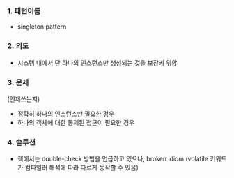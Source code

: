 ### 1. 패턴이름
- singleton pattern

### 2. 의도
- 시스템 내에서 단 하나의 인스턴스만 생성되는 것을 보장키 위함

### 3. 문제
(언제쓰는지)
- 정확히 하나의 인스턴스만 필요한 경우
- 하나의 객체에 대한 통제된 접근이 필요한 경우

### 4. 솔루션
- 책에서는 double-check 방법을 언급하고 있으나, broken idiom (volatile 키워드가 컴파일러 해석에 따라 다르게 동작할 수 있음)